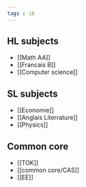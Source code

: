 ```yaml
---
tags : ib
---
```


## HL subjects
 - [[Math AA]]
 - [[Francais B]]
 - [[Computer science]] 

## SL subjects
- [[Economie]]
- [[Anglais Literrature]] 
- [[Physics]]

## Common core
- [[TOK]]
- [[common core/CAS]]
- [[EE]]
